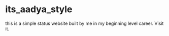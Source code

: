 # its_aadya_style
this is a simple status website built by me in my beginning level career. Visit it.
